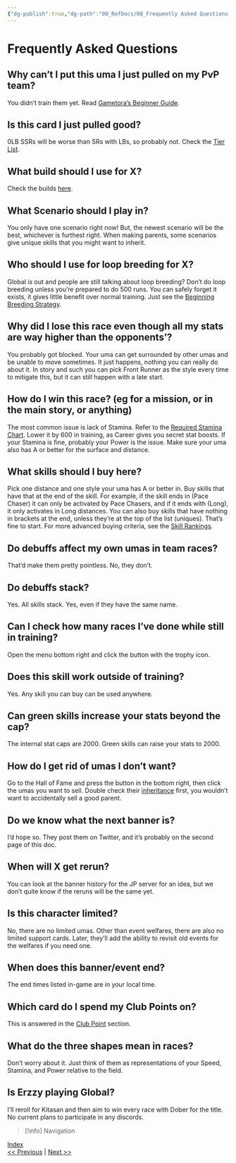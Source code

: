 ```yaml
---
{"dg-publish":true,"dg-path":"00_RefDocs/08_Frequently Asked Questions.md","permalink":"/00-ref-docs/08-frequently-asked-questions/","created":"2025-07-21T15:06:51.967+07:00","updated":"2025-07-21T16:48:24.654+07:00"}
---
```


# Frequently Asked Questions

## Why can’t I put this uma I just pulled on my PvP team?
You didn’t train them yet. Read [Gametora’s Beginner Guide](https://gametora.com/umamusume/beginners-guide).

## Is this card I just pulled good?
0LB SSRs will be worse than SRs with LBs, so probably not. Check the [Tier List](https://docs.google.com/document/d/11X2P7pLuh-k9E7PhRiD20nDX22rNWtCpC1S4IMx_8pQ/edit?tab=t.0#heading=h.jpfj8zg4p9m8).

## What build should I use for X? 
Check the builds [here](https://docs.google.com/document/d/11X2P7pLuh-k9E7PhRiD20nDX22rNWtCpC1S4IMx_8pQ/edit?tab=t.0#heading=h.eojylwcplssq). 

## What Scenario should I play in?
You only have one scenario right now! But, the newest scenario will be the best, whichever is furthest right. When making parents, some scenarios give unique skills that you might want to inherit.

## Who should I use for loop breeding for X?
Global is out and people are still talking about loop breeding? Don’t do loop breeding unless you’re prepared to do 500 runs. You can safely forget it exists, it gives little benefit over normal training. Just see the [Beginning Breeding Strategy](https://docs.google.com/document/d/11X2P7pLuh-k9E7PhRiD20nDX22rNWtCpC1S4IMx_8pQ/edit?tab=t.0#heading=h.wufh6gcsn1hs).

## Why did I lose this race even though all my stats are way higher than the opponents’?
You probably got blocked. Your uma can get surrounded by other umas and be unable to move sometimes. It just happens, nothing you can really do about it. In story and such you can pick Front Runner as the style every time to mitigate this, but it can still happen with a late start.

## How do I win this race? (eg for a mission, or in the main story, or anything)
The most common issue is lack of Stamina. Refer to the [Required Stamina Chart](https://docs.google.com/document/d/11X2P7pLuh-k9E7PhRiD20nDX22rNWtCpC1S4IMx_8pQ/edit?tab=t.0#heading=h.5gejlihfmr29). Lower it by 600 in training, as Career gives you secret stat boosts. If your Stamina is fine, probably your Power is the issue. Make sure your uma also has A or better for the surface and distance.

## What skills should I buy here?
Pick one distance and one style your uma has A or better in. Buy skills that have that at the end of the skill. For example, if the skill ends in (Pace Chaser) it can only be activated by Pace Chasers, and if it ends with (Long), it only activates in Long distances. You can also buy skills that have nothing in brackets at the end, unless they’re at the top of the list (uniques). That’s fine to start. For more advanced buying criteria, see the [Skill Rankings](https://docs.google.com/document/d/11X2P7pLuh-k9E7PhRiD20nDX22rNWtCpC1S4IMx_8pQ/edit?tab=t.0#heading=h.4tonsji7onb5).

## Do debuffs affect my own umas in team races?
That’d make them pretty pointless. No, they don’t.

## Do debuffs stack?
Yes. All skills stack. Yes, even if they have the same name.

## Can I check how many races I’ve done while still in training?
Open the menu bottom right and click the button with the trophy icon.

## Does this skill work outside of training?
Yes. Any skill you can buy can be used anywhere.

## Can green skills increase your stats beyond the cap?
The internal stat caps are 2000. Green skills can raise your stats to 2000.

## How do I get rid of umas I don’t want?
Go to the Hall of Fame and press the button in the bottom right, then click the umas you want to sell. Double check their [inheritance](https://docs.google.com/document/d/11X2P7pLuh-k9E7PhRiD20nDX22rNWtCpC1S4IMx_8pQ/edit?tab=t.0#heading=h.4qbf55ysbjo9) first, you wouldn’t want to accidentally sell a good parent.

## Do we know what the next banner is?
I’d hope so. They post them on Twitter, and it’s probably on the second page of this doc.

## When will X get rerun?
You can look at the banner history for the JP server for an idea, but we don’t quite know if the reruns will be the same yet.

## Is this character limited?
No, there are no limited umas. Other than event welfares, there are also no limited support cards. Later, they’ll add the ability to revisit old events for the welfares if you need one.

## When does this banner/event end?
The end times listed in-game are in your local time.

## Which card do I spend my Club Points on?  
This is answered in the [Club Point](https://docs.google.com/document/d/11X2P7pLuh-k9E7PhRiD20nDX22rNWtCpC1S4IMx_8pQ/edit?tab=t.0#heading=h.peph7846fppq) section.

## What do the three shapes mean in races?
Don’t worry about it. Just think of them as representations of your Speed, Stamina, and Power relative to the field.

## Is Erzzy playing Global?
I’ll reroll for Kitasan and then aim to win every race with Dober for the title. No current plans to participate in any discords.

> [!info] Navigation
<p><span><a data-tooltip-position="top" aria-label="00_RefDocs/00_News" data-href="00_RefDocs/00_News" href="00_RefDocs/00_News" class="internal-link" target="_blank" rel="noopener nofollow">Index</a><br>
<a data-tooltip-position="top" aria-label="Umamusume Global Docs/00_RefDocs/07_Common Terms JP Players Use.md" data-href="Umamusume Global Docs/00_RefDocs/07_Common Terms JP Players Use.md" href="Umamusume Global Docs/00_RefDocs/07_Common Terms JP Players Use.md" class="internal-link" target="_blank" rel="noopener nofollow">&lt;&lt; Previous</a> | <a data-tooltip-position="top" aria-label="Umamusume Global Docs/00_RefDocs/09_Training Umas.md" data-href="Umamusume Global Docs/00_RefDocs/09_Training Umas.md" href="Umamusume Global Docs/00_RefDocs/09_Training Umas.md" class="internal-link" target="_blank" rel="noopener nofollow">Next &gt;&gt;</a></span></p>
